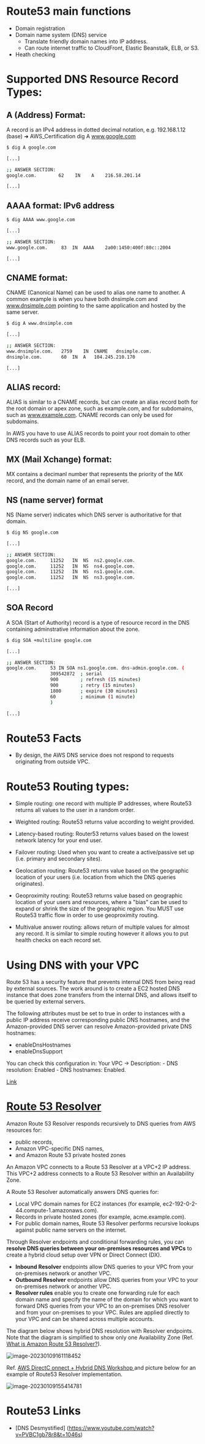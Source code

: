 # Route53 main functions
- Domain registration
- Domain name system (DNS) service
    - Translate friendly domain names into IP address.
    - Can route internet traffic to CloudFront, Elastic Beanstalk, ELB, or S3.
- Heath checking



# Supported DNS Resource Record Types:
## A (Address) Format: 
A record is an IPv4 address in dotted decimal notation, e.g. 192.168.1.12
(base) ➜  AWS_Certification dig A www.google.com

```bash
$ dig A google.com

[...]

;; ANSWER SECTION:
google.com.        62    IN    A    216.58.201.14

[...]
```


## AAAA format: IPv6 address

```bash
$ dig AAAA www.google.com

[...]

;; ANSWER SECTION:
www.google.com.		83	IN	AAAA	2a00:1450:400f:80c::2004

[...]
```

## CNAME format:
CNAME (Canonical Name) can be  used to alias one name to another. A common example is when you have both dnsimple.com and www.dnsimple.com pointing to the same application and hosted by the same server.

```bash
$ dig A www.dnsimple.com 

[...]

;; ANSWER SECTION:
www.dnsimple.com.	2759	IN	CNAME	dnsimple.com.
dnsimple.com.		60	IN	A	104.245.210.170

[...]
```

##  ALIAS record:

ALIAS is similar to a CNAME records, but can create an alias record both for the root domain or apex zone, such as example.com, and for subdomains, such as www.example.com. CNAME records can only be used for subdomains.

In AWS you have to use ALIAS records to point your root domain to other DNS records such as your ELB.

## MX (Mail Xchange) format: 
 MX contains a decimanl number that represents the priority of the MX record, and the domain name of an email server.

## NS (name server) format
NS (Name server) indicates which DNS server is authoritative for that domain.

```bash
$ dig NS google.com    

[...]

;; ANSWER SECTION:
google.com.		11252	IN	NS	ns2.google.com.
google.com.		11252	IN	NS	ns4.google.com.
google.com.		11252	IN	NS	ns1.google.com.
google.com.		11252	IN	NS	ns3.google.com.

[...]
```

## SOA Record
A SOA (Start of Authority) record is a type of resource record in the DNS containing adminstrative information about the zone.

```bash
$ dig SOA +multiline google.com   

[...]

;; ANSWER SECTION:
google.com.		53 IN SOA ns1.google.com. dns-admin.google.com. (
				309542872  ; serial
				900        ; refresh (15 minutes)
				900        ; retry (15 minutes)
				1800       ; expire (30 minutes)
				60         ; minimum (1 minute)
				)

[...]
```

# Route53 Facts
- By design, the AWS DNS service does not respond to requests originating from outside VPC.


# Route53 Routing types:
- Simple routing: one record with multiple IP addresses, where Route53 returns all values to the user in a random order.

- Weighted routing: Route53 returns value according to weight provided.

- Latency-based routing: Router53 returns values based on the lowest network latency for your end user. 

- Failover routing: Used when you want to create a active/passive set up (i.e. primary and secondary sites). 

- Geolocation routing: Route53 returns value based on the geographic location of your users (i.e. location from which the DNS queries originates). 

- Geoproximity routing: Route53 returns value based on geographic location of your users and resources, where a "bias" can be used to expand or shrink the size of the geographic region. You MUST use Route53 traffic flow in order to use geoproximity routing.

- Multivalue answer  routing: allows return of multiple values for almost any record. It is similar to simple routing however it allows you to put health checks on each record set.


# Using DNS with your VPC 
Route 53 has a security feature that prevents internal DNS from being read by external sources. The work around is to create a EC2 hosted DNS instance that does zone transfers from the internal DNS, and allows itself to be queried by external servers.

The following attributes must be set to true in order to instances with a public IP address receive corresponding public DNS hostnames, and the Amazon-provided DNS server can resolve Amazon-provided private DNS hostnames:
- enableDnsHostnames
- enableDnsSupport	

You can check this configuration in: Your VPC -> Description:
    - DNS resolution: Enabled
        - DNS hostnames: Enabled.

[Link](https://docs.aws.amazon.com/vpc/latest/userguide/vpc-dns.html)



# [Route 53 Resolver](https://docs.aws.amazon.com/Route53/latest/DeveloperGuide/resolver.html)

Amazon Route 53 Resolver responds recursively to DNS queries from AWS resources for:

- public records, 
- Amazon VPC-specific DNS names, 
- and Amazon Route 53 private hosted zones

An Amazon VPC connects to a Route 53 Resolver at a VPC+2 IP address. This VPC+2 address connects to a Route 53 Resolver within an Availability Zone.



A Route 53 Resolver automatically answers DNS queries for:

- Local VPC domain names for EC2 instances (for example, ec2-192-0-2-44.compute-1.amazonaws.com).
- Records in private hosted zones (for example, acme.example.com).
- For public domain names, Route 53 Resolver performs recursive lookups against public name servers on the internet.

Through Resolver endpoints and conditional forwarding rules, you can **resolve DNS queries between your on-premises resources and VPCs** to create a hybrid cloud setup over VPN or Direct Connect (DX).

- **Inbound Resolver** endpoints allow DNS queries to your VPC from your on-premises network or another VPC.
- **Outbound Resolver** endpoints allow DNS queries from your VPC to your on-premises network or another VPC.
- **Resolver rules** enable you to create one forwarding rule for each domain name and specify the name of the domain for which you want to forward DNS queries from your VPC to an on-premises DNS resolver and from your on-premises to your VPC. Rules are applied directly to your VPC and can be shared across multiple accounts.

The  diagram below shows hybrid DNS resolution with Resolver endpoints. Note that the diagram is simplified to show only one Availability Zone (Ref. [What is Amazon Route 53 Resolver?](https://docs.aws.amazon.com/Route53/latest/DeveloperGuide/resolver.html)).

![image-20230109161118452](./assets/image-20230109161118452.png)





Ref. [AWS DirectC onnect + Hybrid DNS Workshop ](https://catalog.workshops.aws/dxhybrid/en-US)and picture below for an example of Route53 Resolver implementation.

![image-20230109155414781](./assets/image-20230109155414781.png)







# Route53 Links

- [DNS Desmystified] (https://www.youtube.com/watch?v=PVBC1gb78r8&t=1046s)

